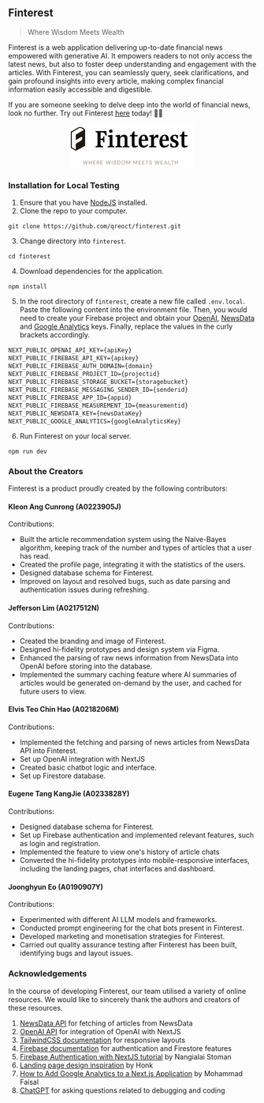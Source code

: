 ## Finterest
> Where Wisdom Meets Wealth

Finterest is a web application delivering up-to-date financial news empowered with generative AI. It empowers readers to not only access the latest news, but also to foster deep understanding and engagement with the articles. With Finterest, you can seamlessly query, seek clarifications, and gain profound insights into every article, making complex financial information easily accessible and digestible.

If you are someone seeking to delve deep into the world of financial news, look no further. Try out Finterest [here](https://finterest3216.vercel.app/) today! 💸📰


 <p align="center">
    <img src="public/assets/finterest-logo-with-words.png" width="250
    " />
   </p>



### Installation for Local Testing
1. Ensure that you have [NodeJS](https://nodejs.org/en) installed. 
2. Clone the repo to your computer.
```
git clone https://github.com/qreoct/finterest.git
```
3. Change directory into `finterest`.
```
cd finterest
```
4. Download dependencies for the application.
```
npm install
```
5. In the root directory of `finterest`, create a new file called `.env.local`. Paste the following content into the environment file. Then, you would need to create your Firebase project and obtain your [OpenAI](https://platform.openai.com/), [NewsData](https://newsdata.io/) and [Google Analytics](https://analytics.google.com/) keys. Finally, replace the values in the curly brackets accordingly. 
```
NEXT_PUBLIC_OPENAI_API_KEY={apiKey}
NEXT_PUBLIC_FIREBASE_API_KEY={apikey}
NEXT_PUBLIC_FIREBASE_AUTH_DOMAIN={domain}
NEXT_PUBLIC_FIREBASE_PROJECT_ID={projectid}
NEXT_PUBLIC_FIREBASE_STORAGE_BUCKET={storagebucket}
NEXT_PUBLIC_FIREBASE_MESSAGING_SENDER_ID={senderid}
NEXT_PUBLIC_FIREBASE_APP_ID={appid}
NEXT_PUBLIC_FIREBASE_MEASUREMENT_ID={measurementid}
NEXT_PUBLIC_NEWSDATA_KEY={newsDataKey}
NEXT_PUBLIC_GOOGLE_ANALYTICS={googleAnalyticsKey}
```
6. Run Finterest on your local server.
```
npm run dev
```

### About the Creators
Finterest is a product proudly created by the following contributors:

#### Kleon Ang Cunrong (A0223905J)
Contributions:
- Built the article recommendation system using the Naive-Bayes algorithm, keeping track of the number and types of articles that a user has read.
- Created the profile page, integrating it with the statistics of the users.
- Designed database schema for Finterest.
- Improved on layout and resolved bugs, such as date parsing and authentication issues during refreshing.

#### Jefferson Lim (A0217512N)
Contributions:
- Created the branding and image of Finterest.
- Designed hi-fidelity prototypes and design system via Figma.
- Enhanced the parsing of raw news information from NewsData into OpenAI before storing into the database.
- Implemented the summary caching feature where AI summaries of articles would be generated on-demand by the user, and cached for future users to view.

#### Elvis Teo Chin Hao (A0218206M)
Contributions:
- Implemented the fetching and parsing of news articles from NewsData API into Finterest.
- Set up OpenAI integration with NextJS
- Created basic chatbot logic and interface.
- Set up Firestore database.

#### Eugene Tang KangJie (A0233828Y)
Contributions:
- Designed database schema for Finterest.
- Set up Firebase authentication and implemented relevant features, such as login and registration.
- Implemented the feature to view one's history of article chats
- Converted the hi-fidelity prototypes into mobile-responsive interfaces, including the landing pages, chat interfaces and dashboard.

#### Joonghyun Eo (A0190907Y)
Contributions:
- Experimented with different AI LLM models and frameworks.
- Conducted prompt engineering for the chat bots present in Finterest.
- Developed marketing and monetisation strategies for Finterest.
- Carried out quality assurance testing after Finterest has been built, identifying bugs and layout issues.


### Acknowledgements
In the course of developing Finterest, our team utilised a variety of online resources. We would like to sincerely thank the authors and creators of these resources.

1. [NewsData API](https://newsdata.io/documentation) for fetching of articles from NewsData
2. [OpenAI API](https://platform.openai.com/docs/libraries/node-js-library) for integration of OpenAI with NextJS
3. [TailwindCSS documentation](https://v2.tailwindcss.com/docs) for responsive layouts
4. [Firebase documentation](https://firebase.google.com/docs/firestore) for authentication and Firestore features
5. [Firebase Authentication with NextJS tutorial](https://www.stoman.me/articles/nextjs-firebase-auth) by Nangialai Stoman
6. [Landing page design inspiration](https://onepagelove.com/honk) by Honk
7. [How to Add Google Analytics to a Next.js Application](https://www.mohammadfaisal.dev/blog/add-google-analytics-to-nextjs) by Mohammad Faisal
8. [ChatGPT](https://chat.openai.com/) for asking questions related to debugging and coding




